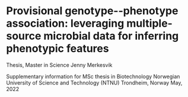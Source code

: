 # Provisional genotype--phenotype association: leveraging multiple-source microbial data for inferring phenotypic features
Thesis, Master in Science
Jenny Merkesvik


Supplementary information for MSc thesis in Biotechnology
Norwegian University of Science and Technology (NTNU)
Trondheim, Norway
May, 2022
